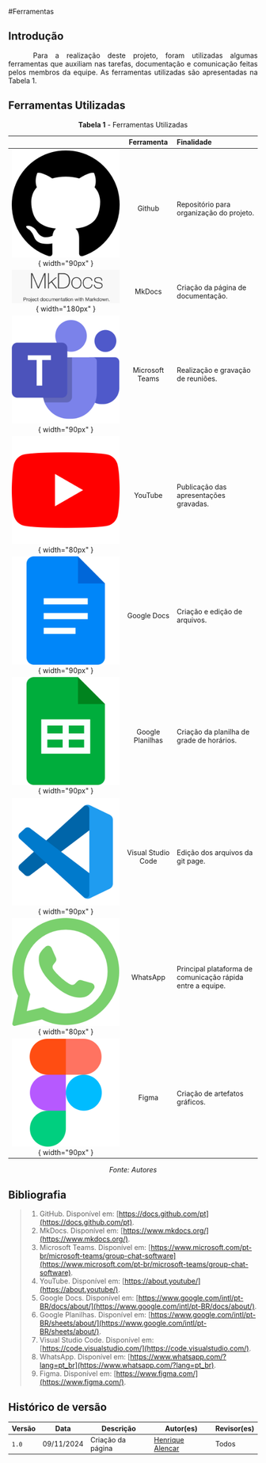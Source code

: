 #Ferramentas

## Introdução
<p style="text-indent: 50px;text-align: justify;">
Para a realização deste projeto, foram utilizadas algumas ferramentas que auxiliam nas tarefas, documentação e comunicação feitas pelos membros da equipe. As ferramentas utilizadas são apresentadas na Tabela 1. </p>

## Ferramentas Utilizadas

<center>

**Tabela 1** - Ferramentas Utilizadas

|   | Ferramenta | Finalidade |
| :-: | :----------: | :---------- |
| ![](../assets/ferramentas/github.png){ width="90px" } | Github | Repositório para organização do projeto. |
| ![](../assets/ferramentas/mkdocs.jpg){ width="180px" } | MkDocs | Criação da página de documentação. |
| ![](../assets/ferramentas/teams.png){ width="90px" } | Microsoft Teams | Realização e gravação de reuniões. |
| ![](../assets/ferramentas/youtube.png){ width="80px" } | YouTube | Publicação das apresentações gravadas. |
| ![](../assets/ferramentas/docs.png){ width="90px" } | Google Docs | Criação e edição de arquivos. |
| ![](../assets/ferramentas/planilhas.png){ width="90px" } | Google Planilhas | Criação da planilha de grade de horários. |
| ![](../assets/ferramentas/vscode.png){ width="90px" } | Visual Studio Code | Edição dos arquivos da git page. |
| ![](../assets/ferramentas/wpp.png){ width="80px" } | WhatsApp | Principal plataforma de comunicação rápida entre a equipe. |
| ![](../assets/ferramentas/figma.png){ width="90px" } | Figma | Criação de artefatos gráficos. |

_Fonte: Autores_

</center>

## Bibliografia

>1. GitHub. Disponível em: [https://docs.github.com/pt](https://docs.github.com/pt).
>2. MkDocs. Disponível em: [https://www.mkdocs.org/](https://www.mkdocs.org/).
>3. Microsoft Teams. Disponível em: [https://www.microsoft.com/pt-br/microsoft-teams/group-chat-software](https://www.microsoft.com/pt-br/microsoft-teams/group-chat-software).
>4. YouTube. Disponível em: [https://about.youtube/](https://about.youtube/).
>5. Google Docs. Disponível em: [https://www.google.com/intl/pt-BR/docs/about/](https://www.google.com/intl/pt-BR/docs/about/).
>6. Google Planilhas. Disponível em: [https://www.google.com/intl/pt-BR/sheets/about/](https://www.google.com/intl/pt-BR/sheets/about/).
>7. Visual Studio Code. Disponível em: [https://code.visualstudio.com/](https://code.visualstudio.com/).
>8. WhatsApp. Disponível em: [https://www.whatsapp.com/?lang=pt_br](https://www.whatsapp.com/?lang=pt_br).
>9. Figma. Disponível em: [https://www.figma.com/](https://www.figma.com/).

## Histórico de versão

| Versão | Data       | Descrição                                | Autor(es)                                                                                       | Revisor(es)                                                                                                                                    |
| ------ | ---------- | ---------------------------------------- | ----------------------------------------------------------------------------------------------- | ---------------------------------------------------------------------------------------------------------------------------------------------- |
| `1.0`  | 09/11/2024 | Criação da página                     | [Henrique Alencar](https://github.com/henryqma) | Todos |